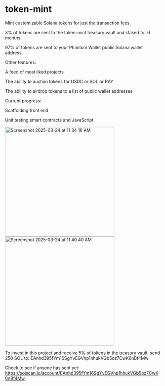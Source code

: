 # token-mint

Mint customizable Solana tokens for just the transaction fees.

3% of tokens are sent to the token-mint treasury vault and staked for 6 months.

97% of tokens are sent to your Phantom Wallet public Solana wallet address.


Other features:

A feed of most liked projects

The ability to auction tokens for USDC or SOL or RAY

The ability to airdrop tokens to a list of public wallet addresses

Current progress:

Scaffolding front end

Unit testing smart contracts and JavaScript

<img width="353" alt="Screenshot 2025-03-24 at 11 34 16 AM" src="https://github.com/user-attachments/assets/00d8c81d-9c3a-48be-b761-287397135e72" />
<img width="353" alt="Screenshot 2025-03-24 at 11 40 40 AM" src="https://github.com/user-attachments/assets/0d68bc7a-fda5-4e26-a4b4-4989febb2502" />


To invest in this project and receive 5% of tokens in the treasury vault, send 250 SOL to: EAnhd395fYm16SgYvEGVhp1hhukVGb5oz7CwK6nBf4Mw

Check to see if anyone has sent yet: https://solscan.io/account/EAnhd395fYm16SgYvEGVhp1hhukVGb5oz7CwK6nBf4Mw

